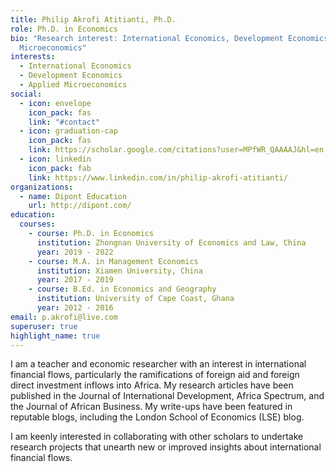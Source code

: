 ```yaml
---
title: Philip Akrofi Atitianti, Ph.D.
role: Ph.D. in Economics
bio: "Research interest: International Economics, Development Economics, Applied
  Microeconomics"
interests:
  - International Economics
  - Development Economics
  - Applied Microeconomics
social:
  - icon: envelope
    icon_pack: fas
    link: "#contact"
  - icon: graduation-cap
    icon_pack: fas
    link: https://scholar.google.com/citations?user=MPfWR_QAAAAJ&hl=en
  - icon: linkedin
    icon_pack: fab
    link: https://www.linkedin.com/in/philip-akrofi-atitianti/
organizations:
  - name: Dipont Education
    url: http://dipont.com/
education:
  courses:
    - course: Ph.D. in Economics
      institution: Zhongnan University of Economics and Law, China
      year: 2019 - 2022
    - course: M.A. in Management Economics
      institution: Xiamen University, China
      year: 2017 - 2019
    - course: B.Ed. in Economics and Geography
      institution: University of Cape Coast, Ghana
      year: 2012 - 2016
email: p.akrofi@live.com
superuser: true
highlight_name: true
---
```

I am a teacher and economic researcher with an interest in international financial flows, particularly the ramifications of foreign aid and foreign direct investment inflows into Africa. My research articles have been published in the Journal of International Development, Africa Spectrum, and the Journal of African Business. My write-ups have been featured in reputable blogs, including the London School of Economics (LSE) blog. 

I am keenly interested in collaborating with other scholars to undertake research projects that unearth new or improved insights about international financial flows.
